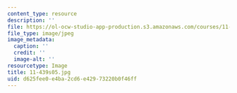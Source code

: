 ```yaml
---
content_type: resource
description: ''
file: https://ol-ocw-studio-app-production.s3.amazonaws.com/courses/11-439-revitalizing-urban-main-streets-hyde-jackson-square-roslindale-square-boston-spring-2005/d625fee0e4ba2cd6e42973220b0f46ff_11-439s05.jpg
file_type: image/jpeg
image_metadata:
  caption: ''
  credit: ''
  image-alt: ''
resourcetype: Image
title: 11-439s05.jpg
uid: d625fee0-e4ba-2cd6-e429-73220b0f46ff
---
```

